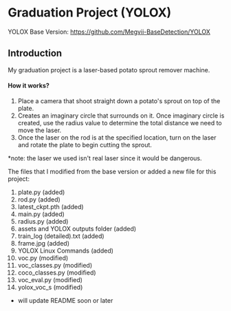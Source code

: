 # Graduation Project (YOLOX)
YOLOX Base Version: https://github.com/Megvii-BaseDetection/YOLOX

## Introduction
My graduation project is a laser-based potato sprout remover machine.
#### How it works?
1. Place a camera that shoot straight down a potato's sprout on top of the plate. 
2. Creates an imaginary circle that surrounds on it. Once imaginary circle is created, use the radius value to determine the total distance we need to move the laser. 
3. Once the laser on the rod is at the specified location, turn on the laser and rotate the plate to begin cutting the sprout.

*note: the laser we used isn't real laser since it would be dangerous.  

The files that I modified from the base version or added a new file for this project:
1. plate.py (added)
2. rod.py (added)
3. latest_ckpt.pth (added)
4. main.py (added)
5. radius.py (added)
6. assets and YOLOX outputs folder (added)
8. train_log (detailed).txt (added)
9. frame.jpg (added)
10. YOLOX Linux Commands (added)
11. voc.py (modified)
12. voc_classes.py (modified)
13. coco_classes.py (modified)
14. voc_eval.py (modified)
15. yolox_voc_s (modified)

* will update README soon or later
